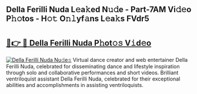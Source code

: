 ## Della Ferilli Nuda L𝚎a𝚔ed N𝚞𝚍e - Part-7AM Vi𝚍𝚎o P𝚑𝚘tos - H𝚘𝚝 O𝚗𝚕yf𝚊ns L𝚎a𝚔s FVdr5

# <h2><a href="http://kfe72m.oniu.top/?m=Della+Ferilli+Nuda">🔗👉 🔴 Della Ferilli Nuda P𝚑ot𝚘𝚜 V𝚒d𝚎o</a></h2>

[![Della Ferilli Nuda Nu𝚍e𝚜](https://i.imgur.com/0qMVB7G.gif)](http://kfe72m.oniu.top/?m=Della+Ferilli+Nuda)
Virtual dance creator and web entertainer Della Ferilli Nuda, celebrated for disseminating dance and lifestyle inspiration through solo and collaborative performances and short videos. Brilliant ventriloquist assistant Della Ferilli Nuda, celebrated for their exceptional abilities and accomplishments in assisting ventriloquists.  
